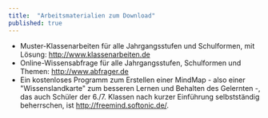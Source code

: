 ```yaml
---
title:  "Arbeitsmaterialien zum Download"
published: true
---
```


- Muster-Klassenarbeiten für alle Jahrgangsstufen und Schulformen, mit Lösung: http://www.klassenarbeiten.de
- Online-Wissensabfrage für alle Jahrgangsstufen, Schulformen und Themen: http://www.abfrager.de
- Ein kostenloses Programm zum Erstellen einer MindMap - also einer "Wissenslandkarte" zum besseren Lernen und Behalten des Gelernten -, das auch Schüler der 6./7. Klassen nach kurzer Einführung selbstständig beherrschen, ist http://freemind.softonic.de/.
